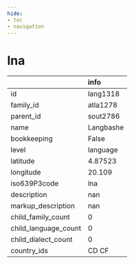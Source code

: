 ```yaml
---
hide:
- toc
- navigation
---
```

# lna
|                      | info      |
|:---------------------|:----------|
| id                   | lang1318  |
| family_id            | atla1278  |
| parent_id            | sout2786  |
| name                 | Langbashe |
| bookkeeping          | False     |
| level                | language  |
| latitude             | 4.87523   |
| longitude            | 20.109    |
| iso639P3code         | lna       |
| description          | nan       |
| markup_description   | nan       |
| child_family_count   | 0         |
| child_language_count | 0         |
| child_dialect_count  | 0         |
| country_ids          | CD CF     |
